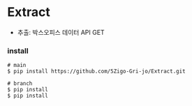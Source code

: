 # Extract
- 추출: 박스오피스 데이터 API GET

### install
```
# main
$ pip install https://github.com/5Zigo-Gri-jo/Extract.git 

# branch
$ pip install
$ pip install


